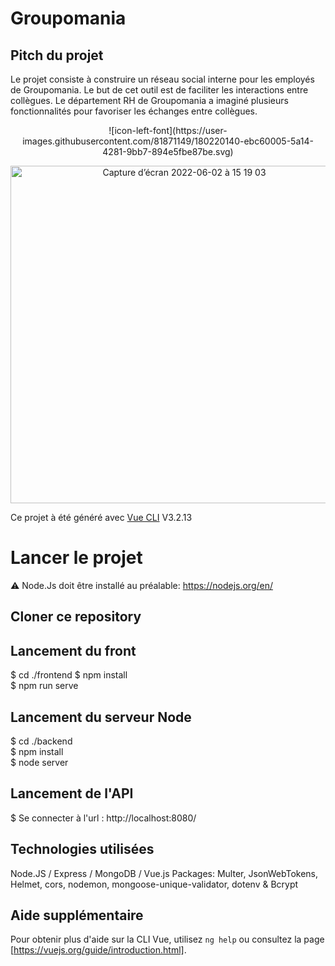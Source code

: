 # Groupomania

## Pitch du projet
Le projet consiste à construire un réseau social interne pour les employés de Groupomania. Le but de cet outil est de faciliter les interactions entre collègues. Le département RH de Groupomania a imaginé plusieurs fonctionnalités pour favoriser les échanges entre collègues.

 <p align="center">![icon-left-font](https://user-images.githubusercontent.com/81871149/180220140-ebc60005-5a14-4281-9bb7-894e5fbe87be.svg)</p>

 <p align="center"><img width="540" alt="Capture d’écran 2022-06-02 à 15 19 03" src="https://user-images.githubusercontent.com/81871149/171638410-1b639e4f-68bf-435d-8dc0-bb604f0d2291.png"></p>

Ce projet à été généré avec [Vue CLI](https://vuejs.org/) V3.2.13

# Lancer le projet

⚠️ Node.Js doit être installé au préalable: https://nodejs.org/en/

## Cloner ce repository

## Lancement du front
$ cd ./frontend 
$ npm install    
$ npm run serve  

## Lancement du serveur Node
$ cd ./backend  
$ npm install   
$ node server  

## Lancement de l'API 
$ Se connecter à l'url : http://localhost:8080/ 

## Technologies utilisées
Node.JS / Express / MongoDB / Vue.js 
Packages: Multer, JsonWebTokens, Helmet, cors, nodemon, mongoose-unique-validator, dotenv & Bcrypt

## Aide supplémentaire

Pour obtenir plus d'aide sur la CLI Vue, utilisez `ng help` ou consultez la page [https://vuejs.org/guide/introduction.html].
